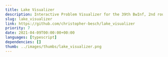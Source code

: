 ```yaml
---
title: Lake Visualizer
description: Interactive Problem Visualizer for the 39th BwInf, 2nd round, 3rd task.
slug: lake_visualizer
link: https://github.com/christopher-besch/lake_visualizer
priority: 7
date: 2021-04-09T00:00:00+00:00
languages: [typescript]
dependencies: []
thumb: ../images/thumbs/lake_visualizer.png
---
```


